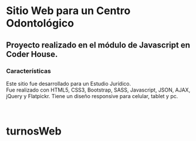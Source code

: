 # Sitio Web para un Centro Odontológico
<h2>Proyecto realizado en el módulo de Javascript en Coder House.</h2>
<h3>Características</h3>
<p>Este sitio fue desarrollado para un Estudio Jurídico. <br>
Fue realizado con HTML5, CSS3, Bootstrap, SASS, Javascript, JSON, AJAX, jQuery y Flatpickr. Tiene un diseño responsive para celular, tablet y pc.</p>
<br>

# turnosWeb
